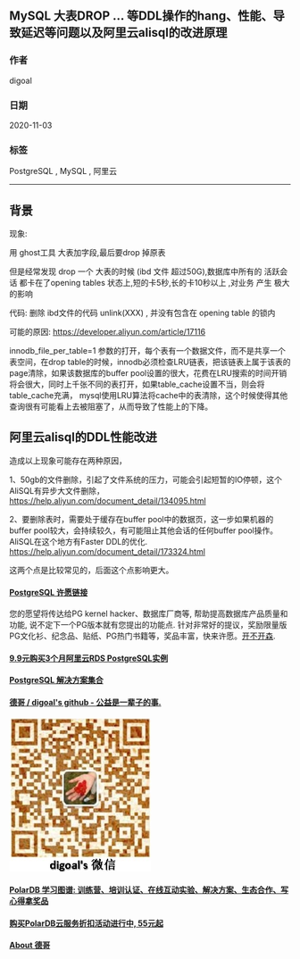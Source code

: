 ## MySQL 大表DROP ... 等DDL操作的hang、性能、导致延迟等问题以及阿里云alisql的改进原理      
    
### 作者    
digoal    
    
### 日期    
2020-11-03    
    
### 标签    
PostgreSQL , MySQL , 阿里云    
    
----    
    
## 背景    
现象:     
    
用 ghost工具 大表加字段,最后要drop 掉原表    
    
但是经常发现 drop 一个 大表的时候 (ibd 文件 超过50G),数据库中所有的 活跃会话 都卡在了opening tables 状态上,短的卡5秒,长的卡10秒以上 ,对业务 产生 极大的影响    
    
代码:  删除 ibd文件的代码 unlink(XXX) , 并没有包含在 opening table 的锁内        
    
    
可能的原因: https://developer.aliyun.com/article/17116    
    
innodb_file_per_table=1 参数的打开，每个表有一个数据文件，而不是共享一个表空间，在drop table的时候，innodb必须检查LRU链表，把该链表上属于该表的page清除，如果该数据库的buffer pool设置的很大，花费在LRU搜索的时间开销将会很大，同时上千张不同的表打开，如果table_cache设置不当，则会将table_cache充满， mysql使用LRU算法将cache中的表清除，这个时候使得其他查询很有可能看上去被阻塞了，从而导致了性能上的下降。    
    
    
## 阿里云alisql的DDL性能改进    
    
造成以上现象可能存在两种原因，    
    
1、50gb的文件删除，引起了文件系统的压力，可能会引起短暂的IO停顿，这个AliSQL有异步大文件删除，https://help.aliyun.com/document_detail/134095.html    
    
2、要删除表时，需要处于缓存在buffer pool中的数据页，这一步如果机器的buffer pool较大，会持续较久，有可能阻止其他会话的任何buffer pool操作。AliSQL在这个地方有Faster DDL的优化.  https://help.aliyun.com/document_detail/173324.html    
    
这两个点是比较常见的，后面这个点影响更大。    
    
  
#### [PostgreSQL 许愿链接](https://github.com/digoal/blog/issues/76 "269ac3d1c492e938c0191101c7238216")
您的愿望将传达给PG kernel hacker、数据库厂商等, 帮助提高数据库产品质量和功能, 说不定下一个PG版本就有您提出的功能点. 针对非常好的提议，奖励限量版PG文化衫、纪念品、贴纸、PG热门书籍等，奖品丰富，快来许愿。[开不开森](https://github.com/digoal/blog/issues/76 "269ac3d1c492e938c0191101c7238216").  
  
  
#### [9.9元购买3个月阿里云RDS PostgreSQL实例](https://www.aliyun.com/database/postgresqlactivity "57258f76c37864c6e6d23383d05714ea")
  
  
#### [PostgreSQL 解决方案集合](https://yq.aliyun.com/topic/118 "40cff096e9ed7122c512b35d8561d9c8")
  
  
#### [德哥 / digoal's github - 公益是一辈子的事.](https://github.com/digoal/blog/blob/master/README.md "22709685feb7cab07d30f30387f0a9ae")
  
  
![digoal's wechat](../pic/digoal_weixin.jpg "f7ad92eeba24523fd47a6e1a0e691b59")
  
  
#### [PolarDB 学习图谱: 训练营、培训认证、在线互动实验、解决方案、生态合作、写心得拿奖品](https://www.aliyun.com/database/openpolardb/activity "8642f60e04ed0c814bf9cb9677976bd4")
  
  
#### [购买PolarDB云服务折扣活动进行中, 55元起](https://www.aliyun.com/activity/new/polardb-yunparter?userCode=bsb3t4al "e0495c413bedacabb75ff1e880be465a")
  
  
#### [About 德哥](https://github.com/digoal/blog/blob/master/me/readme.md "a37735981e7704886ffd590565582dd0")
  
